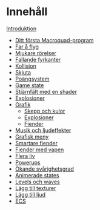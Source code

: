 # Innehåll

[Introduktion](README.md)

- [Ditt första Macroquad-program](./ch1-first-program.md)
- [Far å flyg](./ch2-move-a-circle.md)
- [Mjukare rörelser](./ch3-smooth-movement.md)
- [Fallande fyrkanter](./ch4-falling-squares.md)
- [Kollision](ch5-collision.md)
- [Skjuta](ch6-shooting.md)
- [Poängsystem](ch7-points-system.md)
- [Game state](ch8-game-state.md)
- [Stjärnfält med en shader](ch9-starfield-shader.md)
- [Explosioner](ch10-particle-explosions.md)
- [Grafik](ch11-graphics.md)
  - [Skepp och kulor](ch11-1-ship-and-bullets.md)
  - [Explosioner](ch11-2-explosions.md)
  - [Fiender](ch11-3-enemies.md)
- [Musik och ljudeffekter](ch12-audio.md)
- [Grafisk meny](ch13-menu-ui.md)
- [Smartare fiender]()
- [Fiender med vapen]()
- [Flera liv]()
- [Powerups]()
- [Ökande svårighetsgrad]()
- [Animerade states]()
- [Levels och waves]()
- [Lägg till texturer]()
- [Lägg till ljud]()
- [ECS]()
